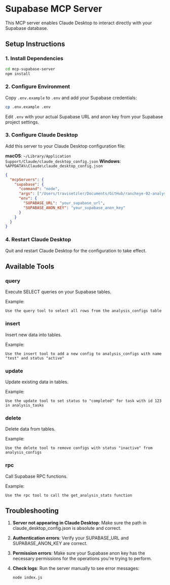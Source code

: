 # Supabase MCP Server

This MCP server enables Claude Desktop to interact directly with your Supabase database.

## Setup Instructions

### 1. Install Dependencies

```bash
cd mcp-supabase-server
npm install
```

### 2. Configure Environment

Copy `.env.example` to `.env` and add your Supabase credentials:

```bash
cp .env.example .env
```

Edit `.env` with your actual Supabase URL and anon key from your Supabase project settings.

### 3. Configure Claude Desktop

Add this server to your Claude Desktop configuration file:

**macOS**: `~/Library/Application Support/Claude/claude_desktop_config.json`
**Windows**: `%APPDATA%\Claude\claude_desktop_config.json`

```json
{
  "mcpServers": {
    "supabase": {
      "command": "node",
      "args": ["/Users/travisetzler/Documents/GitHub/rancheye-02-analysis/mcp-supabase-server/index.js"],
      "env": {
        "SUPABASE_URL": "your_supabase_url",
        "SUPABASE_ANON_KEY": "your_supabase_anon_key"
      }
    }
  }
}
```

### 4. Restart Claude Desktop

Quit and restart Claude Desktop for the configuration to take effect.

## Available Tools

### query
Execute SELECT queries on your Supabase tables.

Example:
```
Use the query tool to select all rows from the analysis_configs table
```

### insert
Insert new data into tables.

Example:
```
Use the insert tool to add a new config to analysis_configs with name "test" and status "active"
```

### update
Update existing data in tables.

Example:
```
Use the update tool to set status to "completed" for task with id 123 in analysis_tasks
```

### delete
Delete data from tables.

Example:
```
Use the delete tool to remove configs with status "inactive" from analysis_configs
```

### rpc
Call Supabase RPC functions.

Example:
```
Use the rpc tool to call the get_analysis_stats function
```

## Troubleshooting

1. **Server not appearing in Claude Desktop**: Make sure the path in claude_desktop_config.json is absolute and correct.

2. **Authentication errors**: Verify your SUPABASE_URL and SUPABASE_ANON_KEY are correct.

3. **Permission errors**: Make sure your Supabase anon key has the necessary permissions for the operations you're trying to perform.

4. **Check logs**: Run the server manually to see error messages:
   ```bash
   node index.js
   ```